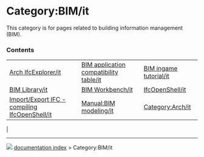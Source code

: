 # Category:BIM/it
This category is for pages related to building information management (BIM).

### Contents

|     |     |     |
| --- | --- | --- |
| [Arch IfcExplorer/it](Arch_IfcExplorer/it.md) | [BIM application compatibility table/it](BIM_application_compatibility_table/it.md) | [BIM ingame tutorial/it](BIM_ingame_tutorial/it.md) |
| [BIM Library/it](BIM_Library/it.md) | [BIM Workbench/it](BIM_Workbench/it.md) | [IfcOpenShell/it](IfcOpenShell/it.md) |
| [Import/Export IFC - compiling IfcOpenShell/it](Import/Export_IFC_-_compiling_IfcOpenShell/it.md) | [Manual:BIM modeling/it](Manual_BIM_modeling/it.md) | [Category:Arch/it](Category_Arch/it.md) |
|



---
![](images/Button_right.svg) [documentation index](../README.md) > Category:BIM/it
